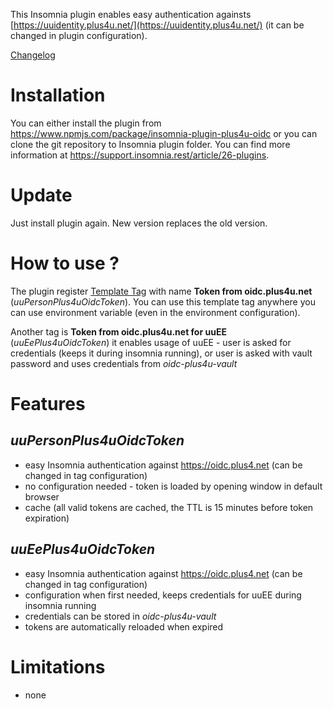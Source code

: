 This Insomnia plugin enables easy authentication againsts [https://uuidentity.plus4u.net/](https://uuidentity.plus4u.net/) (it can be changed in plugin configuration).

[Changelog](CHANGELOG.md) 

# Installation

You can either install the plugin from <https://www.npmjs.com/package/insomnia-plugin-plus4u-oidc> or you can clone the git repository to Insomnia plugin folder. You can find more information at <https://support.insomnia.rest/article/26-plugins>.

# Update

Just install plugin again. New version replaces the old version.

# How to use ? 

The plugin register [Template Tag](https://support.insomnia.rest/article/40-template-tags) with name **Token from oidc.plus4u.net** (*uuPersonPlus4uOidcToken*). 
You can use this template tag anywhere you can use environment variable (even in the environment configuration).

Another tag is **Token from oidc.plus4u.net for uuEE** (*uuEePlus4uOidcToken*) it enables usage of uuEE - user is asked for credentials (keeps it during insomnia running), or user is asked with vault password and uses credentials from *oidc-plus4u-vault*

# Features
## *uuPersonPlus4uOidcToken*
- easy Insomnia authentication against <https://oidc.plus4.net> (can be changed in tag configuration)
- no configuration needed - token is loaded by opening window in default browser
- cache (all valid tokens are cached, the TTL is 15 minutes before token expiration)

## *uuEePlus4uOidcToken*
- easy Insomnia authentication against <https://oidc.plus4.net> (can be changed in tag configuration)
- configuration when first needed, keeps credentials for uuEE during insomnia running
- credentials can be stored in *oidc-plus4u-vault*
- tokens are automatically reloaded when expired

# Limitations
- none